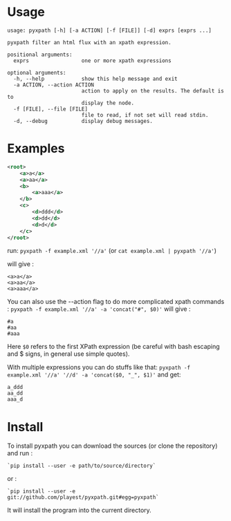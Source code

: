 # Usage

```
usage: pyxpath [-h] [-a ACTION] [-f [FILE]] [-d] exprs [exprs ...]

pyxpath filter an html flux with an xpath expression.

positional arguments:
  exprs                 one or more xpath expressions

optional arguments:
  -h, --help            show this help message and exit
  -a ACTION, --action ACTION
                        action to apply on the results. The default is to
                        display the node.
  -f [FILE], --file [FILE]
                        file to read, if not set will read stdin.
  -d, --debug           display debug messages.
```

# Examples

```xml
<root>
	<a>a</a>
	<a>aa</a>
	<b>
		<a>aaa</a>
	</b>
	<c>
		<d>ddd</d>
		<d>dd</d>
		<d>d</d>
	</c>
</root>
```

run: `pyxpath -f example.xml '//a'` (or `cat example.xml | pyxpath '//a'`)

will give :

```
<a>a</a>
<a>aa</a>
<a>aaa</a>
```

You can also use the --action flag to do more complicated xpath commands : `pyxpath -f example.xml '//a' -a 'concat("#", $0)'`
will give :
```
#a
#aa
#aaa
```
Here `$0` refers to the first XPath expression (be careful with bash escaping and $ signs, in general use simple quotes).

With multiple expressions you can do stuffs like that: `pyxpath -f example.xml '//a' '//d' -a 'concat($0, "_", $1)'`
and get:
```
a_ddd
aa_dd
aaa_d
```

# Install

To install pyxpath you can download the sources (or clone the repository) and run :

	`pip install --user -e path/to/source/directory`

or :

	`pip install --user -e git://github.com/playest/pyxpath.git#egg=pyxpath`

It will install the program into the current directory.

